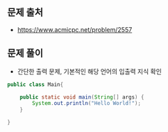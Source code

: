 ## 문제 출처
- https://www.acmicpc.net/problem/2557

## 문제 풀이
- 간단한 출력 문제, 기본적인 해당 언어의 입출력 지식 확인
```java
public class Main{

    public static void main(String[] args) {
        System.out.println("Hello World!");
    }

}
```